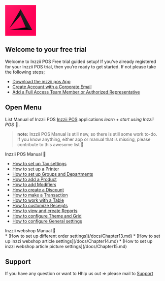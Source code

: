 <img src="Assets/Pictures/play_store_512.png" alt="inzzii logo" width="100"/>

## Welcome to your free trial

Welcome to Inzzii POS Free trial guided setup!
If you’ve already registered for your Inzzii POS trial, then you’re ready to get started. If not please take the following steps;
 
* [Download the inzzii pos App](/docs/Chapter20.md)
* [Create Account with a Corporate Email](/docs/Chapter21.md)
* [Add a Full Access Team Member or Authorized Representative](/docs/Chapter22.md)
 

## Open Menu

List Manual of Inzzii POS [Inzzii POS](https://www.inzzii.com/) applications *learn + start using Inzzii POS* 🚀 .

> **note:** Inzzii POS Manual is still new, so there is still some work to-do. If you know anything, either app or manual that is missing, please contribute to this awesome list 🙏

<summary>Inzzii POS Manual 🚀</summary>

* [How to set up Tax settings](/docs/Chapter1.md)
* [How to set up a Printer](/docs/Chapter2.md)
* [How to set up Groups and Departments](/docs/Chapter3.md)
* [How to add a Product](/docs/Chapter4.md)
* [How to add Modifiers](/docs/Chapter5.md)
* [How to create a Discount](/docs/Chapter6.md)
* [How to make a Transaction](/docs/Chapter7.md)
* [How to work with a Table](/docs/Chapter8.md)
* [How to customize Receipts](/docs/Chapter9.md)
* [How to view and create Reports](/docs/Chapter10.md)
* [How to configure Theme and Grid](/docs/Chapter11.md)
* [How to configure General settings](/docs/Chapter12.md)


<summary>Inzzii webshop Manual 🚀</summary>
* [How to set up different order settings](/docs/Chapter13.md)
* [How to set up inzzi webshop article settings](/docs/Chapter14.md)
* [How to set up inzzi webshop article picture settings](/docs/Chapter15.md)


## Support
If you have any question or want to Hhlp us out => please mail to [Support](mailto:support@arantek.eu)



